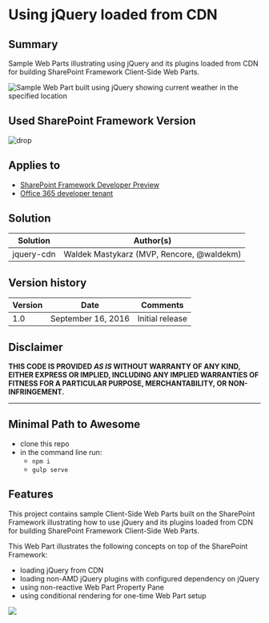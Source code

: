 # Using jQuery loaded from CDN

## Summary

Sample Web Parts illustrating using jQuery and its plugins loaded from CDN for building SharePoint Framework Client-Side Web Parts.

![Sample Web Part built using jQuery showing current weather in the specified location](./assets/preview_weather.png)

## Used SharePoint Framework Version 
![drop](https://img.shields.io/badge/drop-drop2-red.svg)

## Applies to

* [SharePoint Framework Developer Preview](http://dev.office.com/sharepoint/docs/spfx/sharepoint-framework-overview)
* [Office 365 developer tenant](http://dev.office.com/sharepoint/docs/spfx/set-up-your-developer-tenant)

## Solution

Solution|Author(s)
--------|---------
jquery-cdn|Waldek Mastykarz (MVP, Rencore, @waldekm)

## Version history

Version|Date|Comments
-------|----|--------
1.0|September 16, 2016|Initial release

## Disclaimer
**THIS CODE IS PROVIDED *AS IS* WITHOUT WARRANTY OF ANY KIND, EITHER EXPRESS OR IMPLIED, INCLUDING ANY IMPLIED WARRANTIES OF FITNESS FOR A PARTICULAR PURPOSE, MERCHANTABILITY, OR NON-INFRINGEMENT.**

---

## Minimal Path to Awesome

- clone this repo
- in the command line run:
  - `npm i`
  - `gulp serve`

## Features

This project contains sample Client-Side Web Parts built on the SharePoint Framework illustrating how to use jQuery and its plugins loaded from CDN for building SharePoint Framework Client-Side Web Parts.

This Web Part illustrates the following concepts on top of the SharePoint Framework:
- loading jQuery from CDN
- loading non-AMD jQuery plugins with configured dependency on jQuery
- using non-reactive Web Part Property Pane
- using conditional rendering for one-time Web Part setup

<img src="https://telemetry.sharepointpnp.com/sp-dev-fx-webparts/samples/jquery-cdn" />